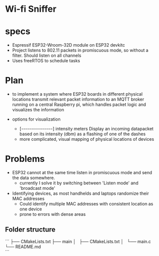 # Wi-fi Sniffer

# specs
+ Espressif ESP32-Wroom-32D module on ESP32 devkitc
+ Project listens to 802.11 packets in promiscuous mode,
  so without a filter. Should listen on all channels
+ Uses freeRTOS to schedule tasks

# Plan
+ to implement a system where ESP32 boards in different physical locations transmit relevant packet information to an MQTT broker running on a central Raspberry pi, which handles packet logic and 
visualizes the information

+ options for visualization
    + [----------------] intensity meters
      Display an incoming datapacket based on its intensity (dbm) as a flashing of one of the dashes
    + more complicated, visual mapping of physical locations of devices

# Problems
+ ESP32 cannot at the same time listen in promiscuous mode and 
  send the data somewhere.
  + currently I solve it by switching between 'Listen mode' and
    'broadcast mode'
+ Identifying devices, as most handhelds and laptops randomize their MAC addresses
  + Could identify multiple MAC addresses with consistent location as one device
  + prone to errors with dense areas

## Folder structure
´´´
├── CMakeLists.txt
├── main
│   ├── CMakeLists.txt
│   └── main.c
└── README.md     
´´´           

